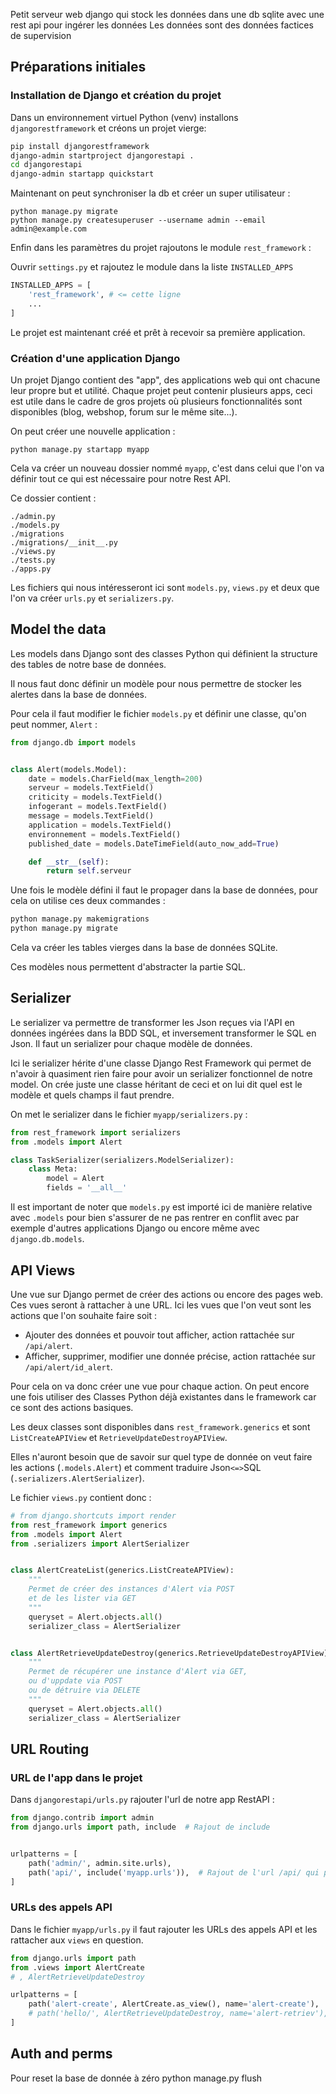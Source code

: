Petit serveur web django qui stock les données dans une db sqlite avec une rest api pour ingérer les données
Les données sont des données factices de supervision



## Préparations initiales

### Installation de Django et création du projet

Dans un environnement virtuel Python (venv) installons ``djangorestframework`` et créons un projet vierge: 

```sh
pip install djangorestframework 
django-admin startproject djangorestapi .
cd djangorestapi
django-admin startapp quickstart
```

Maintenant on peut synchroniser la db et créer un super utilisateur : 

```
python manage.py migrate
python manage.py createsuperuser --username admin --email admin@example.com
```

Enfin dans les paramètres du projet rajoutons le module ``rest_framework`` :

Ouvrir ``settings.py`` et rajoutez le module dans la liste ``INSTALLED_APPS``

```python
INSTALLED_APPS = [
    'rest_framework', # <= cette ligne
    ...
]
```

Le projet est maintenant créé et prêt à recevoir sa première application.

### Création d'une application Django

Un projet Django contient des "app", des applications web qui ont chacune leur propre but et utilité. Chaque projet peut contenir plusieurs apps, ceci est utile dans le cadre de gros projets où plusieurs fonctionnalités sont disponibles (blog, webshop, forum sur le même site...).

On peut créer une nouvelle application :

```
python manage.py startapp myapp
```

Cela va créer un nouveau dossier nommé ``myapp``, c'est dans celui que l'on va définir tout ce qui est nécessaire pour notre Rest API.

Ce dossier contient :
```
./admin.py 
./models.py 
./migrations
./migrations/__init__.py
./views.py
./tests.py
./apps.py
```

Les fichiers qui nous intéresseront ici sont ``models.py``, ``views.py`` et deux que l'on va créer ``urls.py`` et ``serializers.py``.

## Model the data

Les models dans Django sont des classes Python qui définient la structure des tables de notre base de données.

Il nous faut donc définir un modèle pour nous permettre de stocker les alertes dans la base de données.

Pour cela il faut modifier le fichier ``models.py`` et définir une classe, qu'on peut nommer, ``Alert`` :

```python
from django.db import models


class Alert(models.Model):
    date = models.CharField(max_length=200)
    serveur = models.TextField()
    criticity = models.TextField()
    infogerant = models.TextField()
    message = models.TextField()
    application = models.TextField()
    environnement = models.TextField()
    published_date = models.DateTimeField(auto_now_add=True)

    def __str__(self):
        return self.serveur
```

Une fois le modèle défini il faut le propager dans la base de données, pour cela on utilise ces deux commandes : 

```sh
python manage.py makemigrations
python manage.py migrate
```

Cela va créer les tables vierges dans la base de données SQLite.

Ces modèles nous permettent d'abstracter la partie SQL.

## Serializer

Le serializer va permettre de transformer les Json reçues via l'API en données ingérées dans la BDD SQL, et inversement transformer le SQL en Json. Il faut un serializer pour chaque modèle de données.

Ici le serializer hérite d'une classe Django Rest Framework qui permet de n'avoir à quasiment rien faire pour avoir un serializer fonctionnel de notre model. On crée juste une classe héritant de ceci et on lui dit quel est le modèle et quels champs il faut prendre.

On met le serializer dans le fichier ``myapp/serializers.py`` :

```python
from rest_framework import serializers
from .models import Alert

class TaskSerializer(serializers.ModelSerializer):
    class Meta:
        model = Alert
        fields = '__all__'
```

Il est important de noter que ``models.py`` est importé ici de manière relative avec ``.models`` pour bien s'assurer de ne pas rentrer en conflit avec par exemple d'autres applications Django ou encore même avec ``django.db.models``.

## API Views

Une vue sur Django permet de créer des actions ou encore des pages web. Ces vues seront à rattacher à une URL. Ici les vues que l'on veut sont les actions que l'on souhaite faire soit : 

- Ajouter des données et pouvoir tout afficher, action rattachée sur ``/api/alert``.
- Afficher, supprimer, modifier une donnée précise, action rattachée sur ``/api/alert/id_alert``.

Pour cela on va donc créer une vue pour chaque action. On peut encore une fois utiliser des Classes Python déjà existantes dans le framework car ce sont des actions basiques.

Les deux classes sont disponibles dans ``rest_framework.generics`` et sont ``ListCreateAPIView`` et ``RetrieveUpdateDestroyAPIView``.

Elles n'auront besoin que de savoir sur quel type de donnée on veut faire les actions (``.models.Alert``) et comment traduire Json``<=>``SQL (``.serializers.AlertSerializer``).


Le fichier ``views.py`` contient donc :

```python
# from django.shortcuts import render
from rest_framework import generics
from .models import Alert
from .serializers import AlertSerializer


class AlertCreateList(generics.ListCreateAPIView):
    """
    Permet de créer des instances d'Alert via POST
    et de les lister via GET
    """
    queryset = Alert.objects.all()
    serializer_class = AlertSerializer


class AlertRetrieveUpdateDestroy(generics.RetrieveUpdateDestroyAPIView):
    """
    Permet de récupérer une instance d'Alert via GET,
    ou d'uppdate via POST
    ou de détruire via DELETE
    """
    queryset = Alert.objects.all()
    serializer_class = AlertSerializer

```

## URL Routing
### URL de l'app dans le projet

Dans ``djangorestapi/urls.py`` rajouter l'url de notre app RestAPI : 

```python
from django.contrib import admin
from django.urls import path, include  # Rajout de include


urlpatterns = [
    path('admin/', admin.site.urls),
    path('api/', include('myapp.urls')),  # Rajout de l'url /api/ qui pointera vers notre Rest API
]
```

### URLs des appels API

Dans le fichier ``myapp/urls.py`` il faut rajouter les URLs des appels API et les rattacher aux ``views`` en question.

```python
from django.urls import path
from .views import AlertCreate
# , AlertRetrieveUpdateDestroy

urlpatterns = [
    path('alert-create', AlertCreate.as_view(), name='alert-create'),
    # path('hello/', AlertRetrieveUpdateDestroy, name='alert-retriev'),
]
```

## Auth and perms

Pour reset la base de donnée à zéro
python manage.py flush
## 

